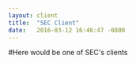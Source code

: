 ```yaml
---
layout: client
title:  "SEC Client"
date:   2016-03-12 16:46:47 -0800
---
```


#Here would be one of SEC's clients
